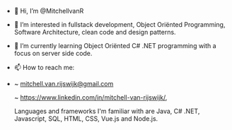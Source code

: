 - 👋 Hi, I’m @MitchellvanR
- 👀 I’m interested in fullstack development, Object Oriënted Programming, Software Architecture, clean code and design patterns.
- 🌱 I’m currently learning Object Oriënted C# .NET programming with a focus on server side code.
- 📫 How to reach me:
- 
  ~ mitchell.van.rijswijk@gmail.com
  
  ~ https://www.linkedin.com/in/mitchell-van-rijswijk/,
  
  Languages and frameworks I'm familiar with are Java, C# .NET, Javascript, SQL, HTML, CSS, Vue.js and Node.js.  

